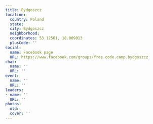 ```yaml
---
title: Bydgoszcz
location:
  country: Poland
  state: 
  city: Bydgoszcz
  neighborhood: 
  coordinates: 53.12561, 18.009013
  plusCode: ''
social:
  name: Facebook page
  URL: https://www.facebook.com/groups/free.code.camp.bydgoszcz
chat:
  name: ''
  URL: ''
event:
  name: ''
  URL: ''
leaders:
- name: ''
  URL: ''
photos:
  old: 
  cover: ''
---
```

